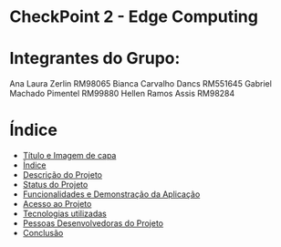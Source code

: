 # CheckPoint 2 - Edge Computing

# Integrantes do Grupo: 
Ana Laura Zerlin					RM98065
Bianca Carvalho Dancs				RM551645
Gabriel Machado Pimentel			RM99880
Hellen Ramos Assis				    RM98284

# Índice 

* [Título e Imagem de capa](#Título-e-Imagem-de-capa)
* [Índice](#índice)
* [Descrição do Projeto](#descrição-do-projeto)
* [Status do Projeto](#status-do-Projeto)
* [Funcionalidades e Demonstração da Aplicação](#funcionalidades-e-demonstração-da-aplicação)
* [Acesso ao Projeto](#acesso-ao-projeto)
* [Tecnologias utilizadas](#tecnologias-utilizadas)
* [Pessoas Desenvolvedoras do Projeto](#pessoas-desenvolvedoras)
* [Conclusão](#conclusão)